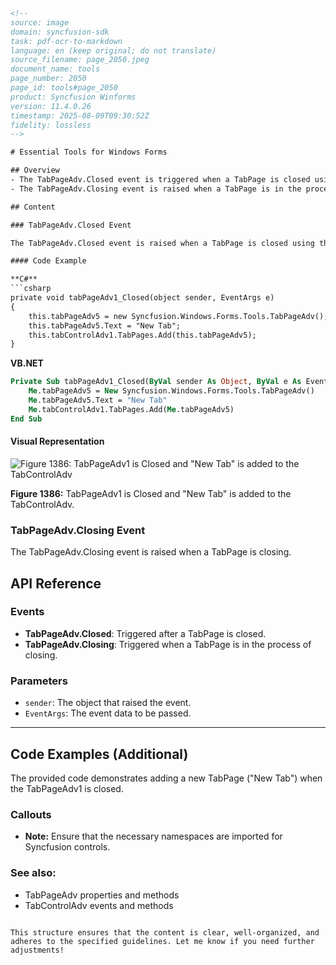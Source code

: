 ```html
<!-- 
source: image
domain: syncfusion-sdk
task: pdf-ocr-to-markdown
language: en (keep original; do not translate)
source_filename: page_2050.jpeg
document_name: tools
page_number: 2050
page_id: tools#page_2050
product: Syncfusion Winforms
version: 11.4.0.26
timestamp: 2025-08-09T09:30:52Z
fidelity: lossless
-->

# Essential Tools for Windows Forms

## Overview
- The TabPageAdv.Closed event is triggered when a TabPage is closed using the close button.
- The TabPageAdv.Closing event is raised when a TabPage is in the process of closing.

## Content

### TabPageAdv.Closed Event

The TabPageAdv.Closed event is raised when a TabPage is closed using the close button.

#### Code Example

**C#**
```csharp
private void tabPageAdv1_Closed(object sender, EventArgs e)
{
    this.tabPageAdv5 = new Syncfusion.Windows.Forms.Tools.TabPageAdv();
    this.tabPageAdv5.Text = "New Tab";
    this.tabControlAdv1.TabPages.Add(this.tabPageAdv5);
}
```

**VB.NET**
```vb
Private Sub tabPageAdv1_Closed(ByVal sender As Object, ByVal e As EventArgs)
    Me.tabPageAdv5 = New Syncfusion.Windows.Forms.Tools.TabPageAdv()
    Me.tabPageAdv5.Text = "New Tab"
    Me.tabControlAdv1.TabPages.Add(Me.tabPageAdv5)
End Sub
```

#### Visual Representation
![Figure 1386: TabPageAdv1 is Closed and "New Tab" is added to the TabControlAdv](https://i.imgur.com/example.png)

**Figure 1386:** TabPageAdv1 is Closed and "New Tab" is added to the TabControlAdv.

### TabPageAdv.Closing Event

The TabPageAdv.Closing event is raised when a TabPage is closing.

## API Reference

### Events
- **TabPageAdv.Closed**: Triggered after a TabPage is closed.
- **TabPageAdv.Closing**: Triggered when a TabPage is in the process of closing.

### Parameters
- `sender`: The object that raised the event.
- `EventArgs`: The event data to be passed.

---

## Code Examples (Additional)

The provided code demonstrates adding a new TabPage ("New Tab") when the TabPageAdv1 is closed.

### Callouts
- **Note:** Ensure that the necessary namespaces are imported for Syncfusion controls.

### See also:
- TabPageAdv properties and methods
- TabControlAdv events and methods

<!-- tags: toolkit, winforms, tabpageadv, closing, syncfusion, windowsforms keywords: toolkit, tabpage, close event, closing event, tabcontroladv, syncfusion -->

```

This structure ensures that the content is clear, well-organized, and adheres to the specified guidelines. Let me know if you need further adjustments!